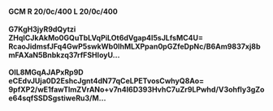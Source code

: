 #### GCM R 20/0c/400 L 20/0c/400
**G7KgH3jyR9dQytzi**<br/>**ZHqICJkAkMo0GQuTbLVqPiLOt6dVgap4I5sJLfsMC4U=**<br/>**RcaoJidmsfJFq4GwP5swkWb0IhMLXPpan0pGZfeDpNc/B6Am9837xj8bmFAXaN5Bnbkzq37rfFSHIoyU...**<br/><br/>
**OIL8MGqAJAPxRp9D**<br/>**eCEdvJUja0D2EshcJgnt4dN77qCeLPETvosCwhyQ8Ao=**<br/>**9pfXP2/wE1fawTlmZVrANo+v7n4I6D393HvhC7uZr9LPwhd/V3ohfly3gZoe64sqfSSDSgstiweRu3/M...**